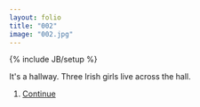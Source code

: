 ```yaml
---
layout: folio
title: "002"
image: "002.jpg"
---
```

{% include JB/setup %}

<div class="copy">
	<p>It's a hallway. Three Irish girls live across the hall.</p>
</div>

<div class="choice">
	<ol>
		<li><a href=".html">Continue</a></li>
	</ol>
</div>